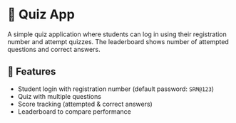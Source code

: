# 🎯 Quiz App

A simple quiz application where students can log in using their registration number and attempt quizzes. The leaderboard shows number of attempted questions and correct answers.
## 🚀 Features
- Student login with registration number (default password: `SRM@123`)
- Quiz with multiple questions
- Score tracking (attempted & correct answers)
- Leaderboard to compare performance

